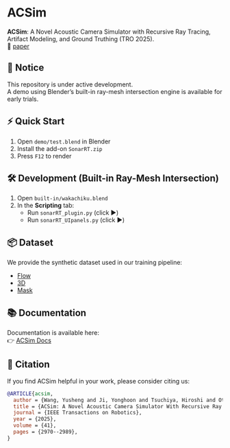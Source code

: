 # ACSim

**ACSim**: A Novel Acoustic Camera Simulator with Recursive Ray Tracing, Artifact Modeling, and Ground Truthing (TRO 2025).  
📄 [paper](https://ieeexplore.ieee.org/document/10967163)

## 🚧 Notice

This repository is under active development.  
A demo using Blender’s built-in ray-mesh intersection engine is available for early trials.

## ⚡ Quick Start

1. Open `demo/test.blend` in Blender  
2. Install the add-on `SonarRT.zip`  
3. Press `F12` to render

## 🛠️ Development (Built-in Ray-Mesh Intersection)

1. Open `built-in/wakachiku.blend`  
2. In the **Scripting** tab:  
   - Run `sonarRT_plugin.py` (click ▶️)  
   - Run `sonarRT_UIpanels.py` (click ▶️)

## 📦 Dataset

We provide the synthetic dataset used in our training pipeline:  
- [Flow](http://gofile.me/7aSbh/XhN1d02kj)  
- [3D](http://gofile.me/7aSbh/NSMrchSxy)  
- [Mask](http://gofile.me/7aSbh/ubne7Rgk9)

## 📚 Documentation

Documentation is available here:  
👉 [ACSim Docs](https://sollynoay.github.io/ACSim-docs/) 

## 📝 Citation

If you find ACSim helpful in your work, please consider citing us:

```bibtex
@ARTICLE{acsim, 
  author = {Wang, Yusheng and Ji, Yonghoon and Tsuchiya, Hiroshi and Ota, Jun and Asama, Hajime and Yamashita, Atsushi},
  title = {ACSim: A Novel Acoustic Camera Simulator With Recursive Ray Tracing, Artifact Modeling, and Ground Truthing}, 
  journal = {IEEE Transactions on Robotics}, 
  year = {2025},
  volume = {41},
  pages = {2970--2989},
}
